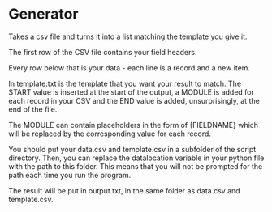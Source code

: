 # Generator
Takes a csv file and turns it into a list matching the template you give it.

The first row of the CSV file contains your field headers.

Every row below that is your data - each line is a record and a new item.

In template.txt is the template that you want your result to match. The START value is inserted at the start of the output, a MODULE is added for each record in your CSV and the END value is added, unsurprisingly, at the end of the file.

The MODULE can contain placeholders in the form of {FIELDNAME} which will be replaced by the corresponding value for each record.

You should put your data.csv and template.csv in a subfolder of the script directory. Then, you can replace the datalocation variable in your python file with the path to this folder. This means that you will not be prompted for the path each time you run the program.

The result will be put in output.txt, in the same folder as data.csv and template.csv.
